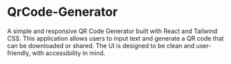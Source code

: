 # QrCode-Generator
A simple and responsive QR Code Generator built with React and Tailwind CSS. This application allows users to input text and generate a QR code that can be downloaded or shared. The UI is designed to be clean and user-friendly, with accessibility in mind.
